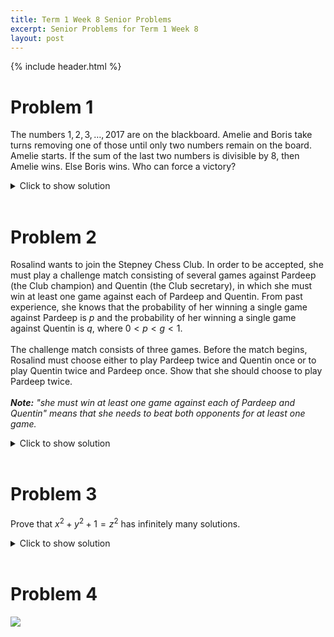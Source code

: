 ```yaml
---
title: Term 1 Week 8 Senior Problems
excerpt: Senior Problems for Term 1 Week 8
layout: post
---
```

{% include header.html %}

# Problem 1
The numbers $1,2,3,\dots,2017$ are on the blackboard. Amelie and Boris take turns removing one of those until only two numbers remain on the board. Amelie starts. If the sum of the last two numbers is divisible by $8$, then Amelie wins. Else Boris wins. Who can force a victory?

<details>
<summary>Click to show solution</summary>
<h2>Solution 1</h2>
Amelie can force a victory. For the first number, she chooses 2017. After that, there are 252 numbers 1 mod 8, 2 mod 8, 3 mod 8, 4 mod 8... left. <br>
Then, whatever number Boris chooses, Amelie chooses the complement of Boris's number (Where the C(1) = 7, C(2) = 6, C(3) = 5, C(4) = 4, and C(8) = 8.) <br>
Since there are an even number of elements for each complement, Amelie can use this strategy until the last two numbers. Furthermore, the last two numbers will be complements of each other, and their sum will be divisible by each other. <br>

<h2>Solution 2</h2>
I think Amelie wins. First she removes $2017$ and now the "new game" is given the numbers $1,2,3,\dots,2016$, Boris starts and the winning conditions are the same. <br>
Divide the 2016 numbers into groups of 8 of the form $\{8k-7, 8k-6, \dots, 8k\}$ for each $k= \overline{1,252}$. <br>
Now for each number $b$ Boris chooses, Amelie chooses the number $a$ such that $a \equiv -b \mod 8$ and both $a$ and $b$ are inside the same group. Notice that Amelie can do this whenever $b$ is different from $0,4 \mod 8$. In that case Amelie can just choose a number with the same properties as above, however in that case from a different group. Since the number of groups is even, Amelie can always do this. <br>
<br>
</details>
<br>

# Problem 2
Rosalind wants to join the Stepney Chess Club. In order to be accepted, she must play a
challenge match consisting of several games against Pardeep (the Club champion) and Quentin
(the Club secretary), in which she must win at least one game against each of Pardeep and
Quentin. From past experience, she knows that the probability of her winning a single game
against Pardeep is $p$ and the probability of her winning a single game against Quentin is $q$,
where $0 < p < g < 1$.
<br><br>
The challenge match consists of three games. Before the match begins, Rosalind must
choose either to play Pardeep twice and Quentin once or to play Quentin twice and
Pardeep once. Show that she should choose to play Pardeep twice.
<br><br>
***Note:*** *"she must win at least one game against each of Pardeep and Quentin" means that she needs to beat both opponents for at least one game.* 

<details>
<summary>Click to show solution</summary>
<h2>Solution</h2>
$\mathrm{P}\left(\mathrm{W}_{\mathrm{PPQ}}\right)=\mathrm{P}\left(\mathrm{W}_{\mathrm{P}} \mathrm{W}_{\mathrm{Q}}-\right)+\mathrm{P}\left(\mathrm{L}_{\mathrm{P}} \mathrm{W}_{\mathrm{Q}} \mathrm{W}_{\mathrm{P}}\right)=p \cdot q .1+(1-p) q p=p q(2-p)$. <br>
Similarly, $\mathrm{P}\left(\mathrm{W}_{\mathrm{PQQ}}\right)=p q(2-q)$ and $\mathrm{P}\left(\mathrm{W}_{\mathrm{PPQ}}\right)-\mathrm{P}\left(\mathrm{W}_{\mathrm{PQQ}}\right)=p q(q-p)>0$ since $q>p$. Thus, $\mathrm{P}\left(\mathrm{W}_{\mathrm{PPQ}}\right)>\mathrm{P}\left(\mathrm{W}_{\mathrm{PQQ}}\right)$ for all $p, q$ and "Ros plays Pardeep twice" is always her best strategy.
<br>
</details>
<br>

# Problem 3
Prove that $x^2 + y^2 + 1 = z^2$ has infinitely many solutions.

<details>
<summary>Click to show solution</summary>
<h2>Solution</h2>
$(2m^2 + 1)^2 = 4m^4 + 4m^2 + 1$
$x^2 = 4m^4$
$y = 4m^2$
As $m$ could be any integer, there are infinitely many solutions.
<br>
</details>
<br>

# Problem 4
<img src="{{site.baseurl}}/static/week8seniorquestion4.png"/>
